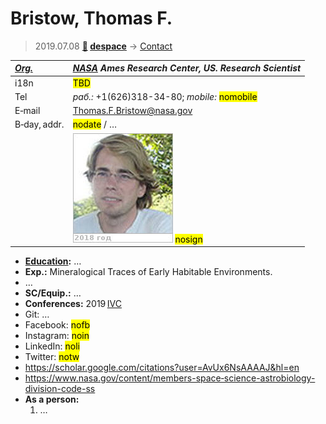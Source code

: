 # Bristow, Thomas F.
> 2019.07.08 **[🚀](../index/index.md) [despace](index.md)** → [Contact](contact.md)

|*[Org.](contact.md)*|*[NASA](zz_nasa.md) Ames Research Center, US. Research Scientist*|
|:--|:--|
|i18n| <mark>TBD</mark> |
|Tel|*раб.:* +1(626)318-34-80; *mobile:* <mark>nomobile</mark> |
|E‑mail| <Thomas.F.Bristow@nasa.gov> |
|B‑day, addr.| <mark>nodate</mark> / … |
|| ![](f/contact/b/bristow1_photo.jpg) <mark>nosign</mark> |

   - **[Education](edu.md):** …
   - **Exp.:** Mineralogical Traces of Early Habitable Environments.
   - …
   - **SC/Equip.:** …
   - **Conferences:** 2019 [IVC](ivc_2019.md)
   - Git: …
   - Facebook: <mark>nofb</mark>
   - Instagram: <mark>noin</mark>
   - LinkedIn: <mark>noli</mark>
   - Twitter: <mark>notw</mark>
   - <https://scholar.google.com/citations?user=AvUx6NsAAAAJ&hl=en>
   - <https://www.nasa.gov/content/members-space‑science-astrobiology-division-code-ss>
   - **As a person:**
      1. …
